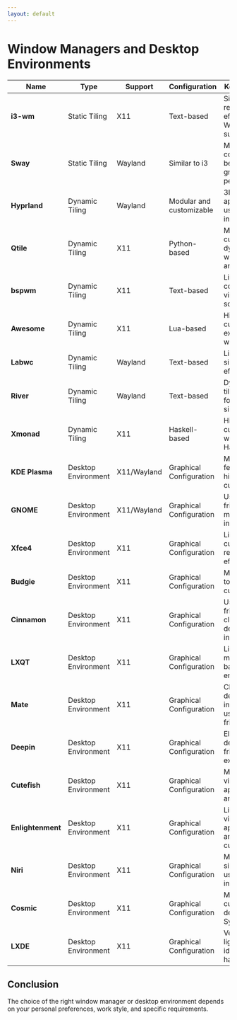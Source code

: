 ```yaml
---
layout: default
---
```


# Window Managers and Desktop Environments

| Name                               | Type                  | Support       | Configuration          | Key Features                               |
|------------------------------------|-----------------------|---------------|------------------------|--------------------------------------------|
| **i3-wm**                          | Static Tiling         | X11           | Text-based             | Simple, resource-efficient, no Wayland support. |
| **Sway**                           | Static Tiling         | Wayland       | Similar to i3          | Modern, i3-compatible, better graphics performance. |
| **Hyprland**                       | Dynamic Tiling        | Wayland       | Modular and customizable| 3D effects, appealing user interface.     |
| **Qtile**                          | Dynamic Tiling        | X11           | Python-based           | Modular, customizable, dynamic window arrangement. |
| **bspwm**                          | Dynamic Tiling        | X11           | Text-based             | Lightweight, configurable via shell scripts. |
| **Awesome**                        | Dynamic Tiling        | X11           | Lua-based              | Highly customizable, extensible with Lua. |
| **Labwc**                          | Dynamic Tiling        | Wayland       | Text-based             | Lightweight, simple, and efficient.       |
| **River**                          | Dynamic Tiling        | Wayland       | Text-based             | Dynamic tiling with a focus on simplicity. |
| **Xmonad**                         | Dynamic Tiling        | X11           | Haskell-based          | Highly customizable, written in Haskell.  |
| **KDE Plasma**                     | Desktop Environment    | X11/Wayland   | Graphical Configuration | Modern, feature-rich, highly customizable. |
| **GNOME**                          | Desktop Environment    | X11/Wayland   | Graphical Configuration | User-friendly, modern interface.           |
| **Xfce4**                          | Desktop Environment    | X11           | Graphical Configuration | Lightweight, customizable, resource-efficient. |
| **Budgie**                         | Desktop Environment    | X11           | Graphical Configuration | Modern, easy to use, customizable.         |
| **Cinnamon**                       | Desktop Environment    | X11           | Graphical Configuration | User-friendly, classic desktop interface.  |
| **LXQT**                           | Desktop Environment    | X11           | Graphical Configuration | Lightweight, modern Qt-based environment.  |
| **Mate**                           | Desktop Environment    | X11           | Graphical Configuration | Classic desktop interface, user-friendly.  |
| **Deepin**                         | Desktop Environment    | X11           | Graphical Configuration | Elegant design, user-friendly experience.  |
| **Cutefish**                       | Desktop Environment    | X11           | Graphical Configuration | Modern, visually appealing, and intuitive. |
| **Enlightenment**                  | Desktop Environment    | X11           | Graphical Configuration | Lightweight, visually appealing, and customizable. |
| **Niri**                           | Desktop Environment    | X11           | Graphical Configuration | Modern, simple, and user-friendly interface. |
| **Cosmic**                         | Desktop Environment    | X11           | Graphical Configuration | Modern, customizable, developed by System76. |
| **LXDE**                           | Desktop Environment    | X11           | Graphical Configuration | Very lightweight, ideal for older hardware. |

## Conclusion
The choice of the right window manager or desktop environment depends on your personal preferences, work style, and specific requirements.
